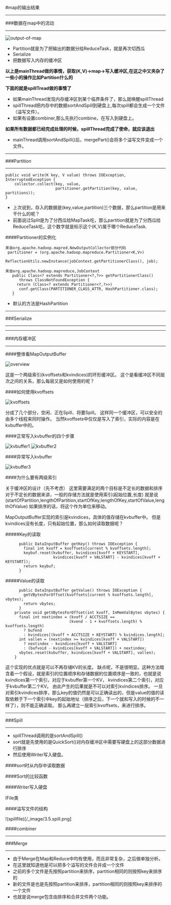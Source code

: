 #map的输出结果
***
###数据在map中的流动
***
![output-of-map](/_image/2.output-of-map.png)
* Partition就是为了把输出的数据分给ReduceTask，就是再次切西瓜
* Serialize
* 把数据写入内存的缓冲区

**以上是mainThread做的事情，获取(K,V)->map->写入缓冲区,在这之中又夹杂了一些小的操作比如Partition什么的**

**下面的就是spillTread做的事情了**

* 如果mainThread发现内存缓冲区到某个临界条件了，那么就唤醒spillThread
* spillThread把内存中的数据sortAndSpill到硬盘上,每次spill都会生成一个文件（溢写文件）。
* 如果有设置combiner,那么先执行combine，在写入到硬盘上。

**如果所有数据都已经完成处理的时候，spillThread完成了使命，就应该退出**

* mainThread调用sortAndSpill()后，mergePart()会将多个溢写文件变成一个文件。

***
###Partition
***
```
public void write(K key, V value) throws IOException, InterruptedException {
    collector.collect(key, value,
                      partitioner.getPartition(key, value, partitions));
}
```
* 上次说到，存入的数据是(key,value,partition)三个数据，那么partition是用来干什么的呢？
* 前面说过Split是为了分西瓜给MapTask吃，那么partition就是为了分西瓜给ReduceTask吃，这个数字就是标示这个(K,V)属于哪个ReduceTask.

####Partitioner的实例化

```
来自org.apache.hadoop.mapred.NewOutputCollector部分代码
 partitioner = (org.apache.hadoop.mapreduce.Partitioner<K,V>)
           ReflectionUtils.newInstance(jobContext.getPartitionerClass(), job);

来自org.apache.hadoop.mapreduce,JobContext
   public Class<? extends Partitioner<?,?>> getPartitionerClass() 
      throws ClassNotFoundException {
     return (Class<? extends Partitioner<?,?>>) 
      conf.getClass(PARTITIONER_CLASS_ATTR, HashPartitioner.class);
   }
```
* 默认的方法是HashPartition

***
###Serialize
***
***
###内存缓冲区
***
####整体看MapOutputBuffer

![overview](/_image/3.0.MapOutputBuffer.png)

这是一个两级索引(kvoffsets和kvindices)的环形缓冲区。
这个是看缓冲区不同层次之间的关系，那么每层又是如何使用的呢？

####如何使用kvoffsets

![kvoffsets](/_image/3.1.kvoffsets.png)

分成了几个部分，空闲、正在Spill、将要Spill。
这样同一个缓冲区，可以安全的由多个线程来同时操作。
当然kvoffsets中仅仅是写入了索引，实际的内容是在kvbuffer中的。

####正常写入kvbuffer的四个步骤

![kvbuffer1](/_image/3.2.kvbuffer1.png)
![kvbuffer2](/_image/3.3.kvbuffer2.png)

####异常写入kvbuffer

![kvbuffer3](/_image/3.4.kvbuffer3.png)

####为什么要有两级索引

关于缓冲区的设计（先不考虑）
这里需要满足的两个目标是不定长的数据和排序
对于不定长的数据来讲，一般的存储方法就是使用索引(起始位置,长度)
就是说(startOfPartition,lengthOfPartition,startOfKey,lengthOfKey,startOfValue,lengthOfValue)
如果排序的话，将这个作为单位来移动。

MapOutputBuffer实现的索引是kvindices，具体的值存储在kvbuffer中。
但是kvindices没有长度，只有起始位置，那么如何读取数据呢？

#####Key的读取

```
      public DataInputBuffer getKey() throws IOException {
        final int kvoff = kvoffsets[current % kvoffsets.length];
        keybuf.reset(kvbuffer, kvindices[kvoff + KEYSTART],
                     kvindices[kvoff + VALSTART] - kvindices[kvoff + KEYSTART]);
        return keybuf;
      }
```

#####Value的读取

```
      public DataInputBuffer getValue() throws IOException {
        getVBytesForOffset(kvoffsets[current % kvoffsets.length], vbytes);
        return vbytes;
      }
    private void getVBytesForOffset(int kvoff, InMemValBytes vbytes) {
      final int nextindex = (kvoff / ACCTSIZE ==
                            (kvend - 1 + kvoffsets.length) % kvoffsets.length)
        ? bufend
        : kvindices[(kvoff + ACCTSIZE + KEYSTART) % kvindices.length];
      int vallen = (nextindex >= kvindices[kvoff + VALSTART])
        ? nextindex - kvindices[kvoff + VALSTART]
        : (bufvoid - kvindices[kvoff + VALSTART]) + nextindex;
      vbytes.reset(kvbuffer, kvindices[kvoff + VALSTART], vallen);
    }
```

这个实现的优点就是可以不再存储KV的长度。
缺点呢，不是很明显。这种方法暗含着一个假设，就是索引的位置顺序和存储数据的位置顺序是一致的，也就是说kvindices第一个索引，对应于kvbuffer第一个KV，
kvindices第二个索引，对应于kvbuffer第二个KV。
由此产生的后果就是不可以对索引kvindices排序。
一旦对索引kvindices排序，那么key的值仍然是可以正确读出的，但是value的值的读取依赖于下一个索引中key的起始地址（排序之后，下一个就和写入的时候的不一样了），则不能正确读取。
那么再建立一层索引kvoffsets，来进行排序。

***
###Spill
***
* spillThread调用的是sortAndSpill()
* sort就是先使用的是QuickSort()对内存缓冲区中需要写硬盘上的这部分数据进行排序
* 然后使用Writer写入硬盘。

####sort时从内存中读取数据

####Sort的比较函数

####Writer写入硬盘

IFile类

####溢写文件的结构

!(spillfile)[/_image/3.5.spill.png]

####combiner

***
###Merge
***

* 由于Merge在Map和Reduce中均有使用，而且非常复杂，之后做单独分析。
* 在这里就知道他是可以把多个溢写的文件合并成一个文件
 * 之前的多个文件是先按照partition来排序，partition相同的则按照key来排序的
 * 新的文件是也是先按照partition来排序，partition相同的则按照key来排序的一个文件
 * 也就是说merge包含由排序和合并文件两个功能。
